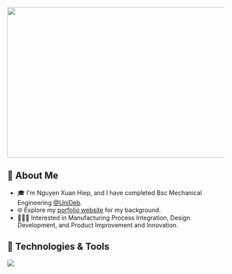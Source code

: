 <div id="header" align="center">
  <img src="https://media.giphy.com/media/wcSn86GKpAYbS/giphy.gif" width="750" height="350"/>
</div>


## 🚀 About Me
 
- 🎓 I'm Nguyen Xuan Hiep, and I have completed Bsc Mechanical Engineering <a href="https://edu.unideb.hu/p/mechanical-engineering-bsc">@UniDeb</a>.
- 🌐 Explore my [porfolio website](https://hiepnguyen2000.github.io/Hiep.github.io/) for my background.
- 👩🏻‍💻 Interested in Manufacturing Process Integration, Design Development, and Product Improvement and Innovation.

## 🔧 Technologies & Tools
![](https://img.shields.io/badge/Code-MATLAB-informational?style=flat&logo=matlab&logoColor=white&color=2bbc8a)


<!--
**HiepNguyen2000/HiepNguyen2000** is a ✨ _special_ ✨ repository because its `README.md` (this file) appears on your GitHub profile.

Here are some ideas to get you started:

- 🔭 I’m currently working on ...
- 🌱 I’m currently learning ...
- 👯 I’m looking to collaborate on ...
- 🤔 I’m looking for help with ...
- 💬 Ask me about ...
- 📫 How to reach me: ...
- 😄 Pronouns: ...
- ⚡ Fun fact: ...
-->
